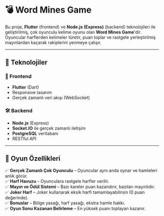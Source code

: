 # 💣 Word Mines Game

Bu proje, **Flutter** (frontend) ve **Node.js (Express)** (backend) teknolojileri ile geliştirilmiş, çok oyunculu kelime oyunu olan **Word Mines Game**'dir.  
Oyuncular harflerden kelimeler türetir, puan toplar ve rastgele yerleştirilmiş mayınlardan kaçarak rakiplerini yenmeye çalışır.

---

## 🚀 Teknolojiler

### 🎨 Frontend
- **Flutter** (Dart)
- Responsive tasarım
- Gerçek zamanlı veri akışı (WebSocket)

### 🛠 Backend
- **Node.js** (Express)
- **Socket.IO** ile gerçek zamanlı iletişim
- **PostgreSQL** veritabanı
- RESTful API

---

## 📌 Oyun Özellikleri
✅ **Gerçek Zamanlı Çok Oyunculu** – Oyuncular aynı anda oynar ve hamleleri anlık görür.  
✅ **Harf Havuzu** – Oyunculara rastgele harfler verilir.  
✅ **Mayın ve Ödül Sistemi** – Bazı kareler puan kazandırır, bazıları mayınlıdır.  
✅ **Joker Harf** – Joker kullanarak eksik harfi tamamlayabilirsin (0 puan değerinde).  
✅ **Bonuslar** – Bölge yasağı, harf yasağı, ekstra hamle hakkı.  
✅ **Oyun Sonu Kazanan Belirleme** – En yüksek puanı toplayan kazanır.  
